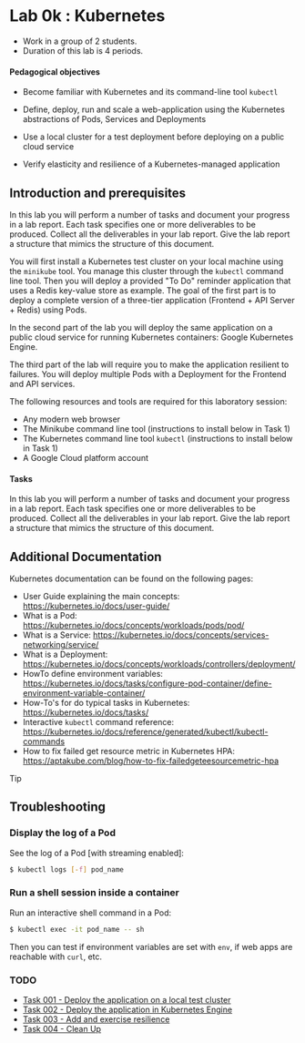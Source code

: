 # Lab 0k : Kubernetes

- Work in a group of 2 students.
- Duration of this lab is 4 periods.

#### Pedagogical objectives

  - Become familiar with Kubernetes and its command-line tool `kubectl`
    
  - Define, deploy, run and scale a web-application using the Kubernetes abstractions of Pods, Services and Deployments
    
  - Use a local cluster for a test deployment before deploying on a public cloud service
    
  - Verify elasticity and resilience of a Kubernetes-managed application

## Introduction and prerequisites

In this lab you will perform a number of tasks and document your progress in a lab report. Each task specifies one or more deliverables to be produced.  Collect all the deliverables in your lab report. Give the lab report a structure that mimics the structure of this document.

You will first install a Kubernetes test cluster on your local machine using the `minikube` tool. You manage this cluster through the `kubectl` command line tool. Then you will deploy a provided "To Do" reminder application that uses a Redis key-value store as example. The goal of the first part is to deploy a complete version of a three-tier application (Frontend + API Server + Redis) using Pods.

In the second part of the lab you will deploy the same application on a public cloud service for running Kubernetes containers: Google Kubernetes Engine.

The third part of the lab will require you to make the application resilient to failures. You will deploy multiple Pods with a Deployment for the Frontend and API services.

The following resources and tools are required for this laboratory session:

  * Any modern web browser
  * The Minikube command line tool (instructions to install below in Task 1)
  * The Kubernetes command line tool `kubectl` (instructions to install below in Task 1)
  * A Google Cloud platform account

#### Tasks

In this lab you will perform a number of tasks and document your
progress in a lab report. Each task specifies one or more deliverables
to be produced. Collect all the deliverables in your lab report. Give
the lab report a structure that mimics the structure of this document.

## Additional Documentation

Kubernetes documentation can be found on the following pages:

  * User Guide explaining the main concepts: <https://kubernetes.io/docs/user-guide/>
  * What is a Pod: <https://kubernetes.io/docs/concepts/workloads/pods/pod/>
  * What is a Service: <https://kubernetes.io/docs/concepts/services-networking/service/>
  * What is a Deployment: <https://kubernetes.io/docs/concepts/workloads/controllers/deployment/>
  * HowTo define environment variables: <https://kubernetes.io/docs/tasks/configure-pod-container/define-environment-variable-container/>
  * How-To's for do typical tasks in Kubernetes: https://kubernetes.io/docs/tasks/
  * Interactive `kubectl` command reference: <https://kubernetes.io/docs/reference/generated/kubectl/kubectl-commands>
  * How to fix failed get resource metric in Kubernetes HPA: <https://aptakube.com/blog/how-to-fix-failedgeteesourcemetric-hpa>

> [!TIP]
>
> ## Troubleshooting
>
> ### Display the log of a Pod
>
> See the log of a Pod [with streaming enabled]:
>
> ```sh
> $ kubectl logs [-f] pod_name
> ```
>
> ### Run a shell session inside a container
>
> Run an interactive shell command in a Pod:
>
> ```sh
> $ kubectl exec -it pod_name -- sh
> ```
>
> Then you can test if environment variables are set with `env`, if web apps are reachable with `curl`, etc.

### TODO

* [Task 001 - Deploy the application on a local test cluster](001_DeployAppLocalTestCluster.md)
* [Task 002 - Deploy the application in Kubernetes Engine](002_DeployAppInKubEngine.md)
* [Task 003 - Add and exercise resilience](003_Resilience.md)
* [Task 004 - Clean Up](004_CleanUp.md)